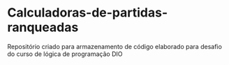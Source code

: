 # Calculadoras-de-partidas-ranqueadas
Repositório criado para armazenamento de código elaborado para desafio do curso de lógica de programação DIO
